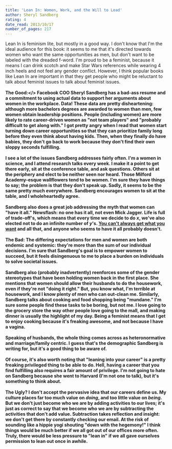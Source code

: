 ```yaml
---
title: 'Lean In: Women, Work, and the Will to Lead'
author: Sheryl Sandberg
rating: 4
date_read: 2013/10/17
number_of_pages: 217
---
```


Lean In is feminism lite, but mostly in a good way. I don't know that I'm the ideal audience for this book: it seems to me that it's directed towards women who want the same opportunities as men, but don't want to be labeled with the dreaded f-word. I'm proud to be a feminist, because it means I can drink scotch and make Star Wars references while wearing 4 inch heels and not feel any gender conflict. However, I think popular books like Lean In are important in that they get people who might be reluctant to talk about feminist issues to talk about feminist issues.<br/><br/><b>The Good:</> Facebook COO Sheryl Sandberg has a bad-ass resume and a commitment to using actual data to support her arguments about women in the workplace. Data! These data are pretty disheartening: although more bachelors degrees are awarded to women than men, few women obtain leadership positions. People (including women) are more likely to rate career-driven women as "not team players" and "probably difficult to get along with." I got pretty angry when I read that women start turning down career opportunities so that they can prioritize family long before they even think about having kids. Then, when they finally do have babies, they don't go back to work because they don't find their own sloppy seconds fulfilling.<br/><br/>I see a lot of the issues Sandberg addresses fairly often. I'm a women in science, and I attend research talks every week. I make it a point to get there early, sit at the conference table, and ask questions. Others sit at the periphery and elect to be neither seen nor heard. Those Milford Academy-esque wallflowers tend to be women. I'm sure they have things to say; the problem is that they don't speak up. Sadly, it seems to be the same pretty much everywhere. Sandberg encourages women to sit at the table, and I wholeheartedly agree. <br/><br/>Sandberg also does a great job addressing the myth that women can "have it all." Newsflash: no one has it all, not even Mick Jagger. Life is full of trade-off's, which means that every time we decide to do <i>x</i>, we've also elected not to do an infinite number of <i>y</i>'s. <a href="http://www.youtube.com/watch?v=7S94ohyErSw">You can't always get what you want</a> and all that, and anyone who seems to have it all probably doesn't.<br/><br/><b>The Bad:</i> The differing expectations for men and women are both endemic and systemic: they're more than the sum of our individual decisions. I'm sure that Sandberg's goal is to empower women to succeed, but it feels disingenuous to me to place a burden on individuals to solve societal issues. <br/><br/>Sandberg also (probably inadvertently) reenforces some of the gender stereotypes that have been holding women back in the first place. She mentions that women should allow their husbands to do the housework, even if they're not "doing it right." But, you know what, I'm terrible at housework, and I know plenty of men who can out-clean me. Similarly, Sandberg talks about cooking and food shopping being "mundane." I'm sure some people find these tasks to be boring, but not me. I love going to the grocery store the way other people love going to the mall, and making dinner is usually the highlight of my day. Being a feminist means that I get to enjoy cooking because it's freaking awesome, and not because I have a vagina.<br/><br/>Speaking of husbands, the whole thing comes across as heteronormative and marriage/family centric. I guess that's the demographic Sandberg is writing for, but it's a good thing to be aware of.<br/><br/>Of course, it's also worth noting that "leaning into your career" is a pretty freaking privileged thing to be able to do. Hell, having a career that you find fulfilling also requires a fair amount of privilege. I'm not going to hate on Sandberg because she went to Harvard (I'm not one to talk), but it's something to think about.<br/><br/><b>The Ugly?</b> I don't accept the pervasive idea that our careers define us. My culture places far too much value on <i>doing</i>, and too little value on <i>being</i>. But we don't just become who we are by adding activities to our lives; it's just as correct to say that we become who we are by subtracting the activities that don't add value. Subtraction takes reflection and insight: we don't get there by constantly checking our email. At the risk of sounding like a hippie yogi shouting "down with the hegemony!" I think things would be much better if we all got out of our offices more often. Truly, there would be less pressure to "lean in" if we all gave ourselves permission to lean out once in awhile.
